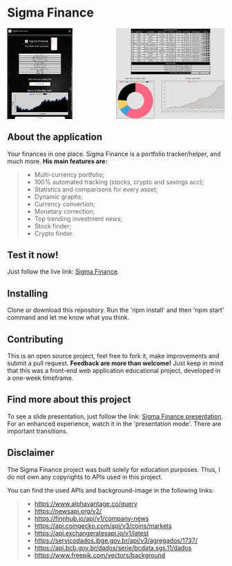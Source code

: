 # Sigma Finance

<div style="display:flex; justify-content:space-between;">
<img src="/src/assets/images/demoSS1.jpg" width="30%"/>  
<img src="/src/assets/images/demoSS2.jpg" width="50%"/>
</div>

## About the application

Your finances in one place. Sigma Finance is a portfolio tracker/helper, and much more.
**His main features are:**

> - Multi-currency portfolio;
> - 100% automated tracking (stocks, crypto and savings acc);
> - Statistics and comparisons for every asset;
> - Dynamic graphs;
> - Currency convertion;
> - Monetary correction;
> - Top trending investment news;
> - Stock finder;
> - Crypto finder.

## Test it now!

Just follow the live link: <a href="https://sigma-finance.netlify.app">Sigma Finance</a>.

## Installing

Clone or download this repository. Run the 'npm install' and then 'npm start' command and let me know what you think.

## Contributing

This is an open source project, feel free to fork it, make improvements and submit a pull request.
**Feedback are more than welcome!** Just keep in mind that this was a front-end web application educational project, developed in a one-week timeframe.

## Find more about this project

To see a slide presentation, just follow the link: <a href="......">Sigma Finance presentation</a>.
For an enhanced experience, watch it in the 'presentation mode'. There are important transitions.

## Disclaimer

The Sigma Finance project was built solely for education purposes. Thus, I do not own any copyrights to APIs used in this project.

You can find the used APIs and background-image in the following links:

> - https://www.alphavantage.co/query
> - https://newsapi.org/v2/
> - https://finnhub.io/api/v1/company-news
> - https://api.coingecko.com/api/v3/coins/markets
> - https://api.exchangeratesapi.io/v1/latest
> - https://servicodados.ibge.gov.br/api/v3/agregados/1737/
> - https://api.bcb.gov.br/dados/serie/bcdata.sgs.11/dados
> - https://www.freepik.com/vectors/background
